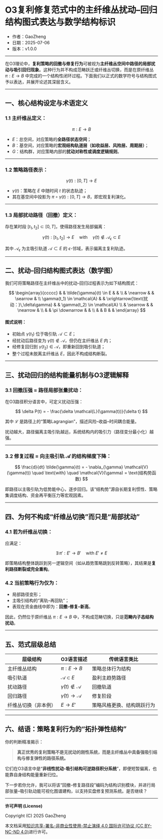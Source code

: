 # **O3复利修复范式中的主纤维丛扰动–回归结构图式表达与数学结构标识**

- 作者：GaoZheng
- 日期：2025-07-06
- 版本：v1.0.0

---

在O3理论中，**复利策略的回撤与修复行为**可被视为**主纤维丛空间中路径的局部扰动与吸引回归现象**。这种行为并不构成范畴跃迁或纤维丛切换，而是在原纤维丛 $\pi: E \to B$ 中完成的一个结构性闭环过程。下面我们以正式的数学符号与结构图式予以表达，并展开论述其深层含义。

---

## 一、核心结构设定与术语定义

### 1.1 主纤维丛定义：

$$
\pi: E \longrightarrow B
$$

* $E$：总空间，对应策略的**全路径状态空间**；
* $B$：基空间，对应策略的**宏观结构轨道层（如收益层、风险层、周期层）**；
* $G$：结构群，对应策略内部的**扰动对称性或调度逻辑规则**。

---

### 1.2 策略路径表示：

$$
\gamma(t): [0,T] \to E
$$

* $\gamma(t)$：策略在 $E$ 中随时间 $t$ 的状态轨迹；
* 其在基空间中投影为 $\pi \circ \gamma(t): [0,T] \to B$，即宏观复利演化。

---

### 1.3 局部扰动路径（回撤）定义：

存在某时段 $[t_1, t_2] \subset [0, T]$，使得路径发生局部偏离：

$$
\tilde{\gamma}(t): [t_1, t_2] \to E
\quad \text{with} \quad \tilde{\gamma}(t) \notin \mathcal{A}_\epsilon \subset E
$$

其中 $\mathcal{A}_\epsilon$ 为主吸引轨道 $\mathcal{A} \subset E$ 的 $\epsilon$-邻域，表示偏离主复利轨迹。

---

## 二、扰动–回归结构图式表达（数学图）

我们可将策略路径在主纤维丛中的扰动–回归过程表示为如下结构图式：

$$
\begin{array}{ccccc}
 & & \tilde{\gamma}(t) \in E & & \\
 & \nearrow & & \searrow & \\
\gamma(t_1) \in \mathcal{A} & & \xrightarrow{\text{扰动：}\,\delta\gamma} & & \gamma(t_2) \in \mathcal{A} \\
 & \searrow & & \nearrow & \\
 & & \pi \downarrow & & \\
 & & B & &
\end{array}
$$

#### 图式说明：

* 初始点 $\gamma(t_1)$ 位于吸引轨 $\mathcal{A} \subset E$；
* 经扰动后路径变为 $\tilde{\gamma}(t) \notin \mathcal{A}$，但仍在主纤维丛 $E$ 内；
* 经修复回归到 $\gamma(t_2) \in \mathcal{A}$，即重新回到吸引轨道；
* 整个过程未脱离主纤维丛 $E$，因此不构成结构断裂。

---

## 三、扰动回归的结构能量机制与O3逻辑解释

### 3.1 回撤压强 = 路径局部张量扰动：

在O3路径积分语言中，可定义扰动压强：

$$
\delta P(t) = - \frac{\delta \mathcal{L}(\gamma(t))}{\delta t}
$$

其中 $\mathcal{L}$ 是路径上的“策略Lagrangian”，描述风险–收益–时间耦合能量。

扰动越大，路径偏离主吸引轨越远，系统结构内的吸引力（路径变分最小化）越强。

---

### 3.2 修复过程 = 向主吸引轨 $\mathcal{A}$ 的结构梯度下降：

$$
\frac{d}{dt} \tilde{\gamma}(t) = - \nabla_{\gamma} \mathcal{V}(\gamma(t))
\quad \text{with} \quad \mathcal{V}(\gamma) = \text{结构势函数}
$$

即路径以主吸引轨为低势能中心，逐步回归。该“结构势”源自长期复利惯性、策略集调度结构、资金再平衡压力等宏观因素。

---

## 四、为何不构成“纤维丛切换”而只是“局部扰动”

### 4.1 若为纤维丛切换：

应满足：

$$
\exists\, \pi': E' \rightarrow B' \quad \text{with } E' \neq E
$$

即策略结构整体跳跃到另一逻辑空间（如从趋势策略跳到反转策略），其结果是**复利路径断裂或完全重构**。

### 4.2 当前策略行为仅为：

* 局部路径变形；
* 主吸引结构的“离轨–再回轨”；
* 表现在资金曲线中即为：**回撤–修复–新高**。

因此，仍然位于原纤维丛 $\pi: E \rightarrow B$ 中，不构成范畴切换，只是**范畴内子态结构扰动**。

---

## 五、范式层级总结

| 层级结构       | O3语言描述                                      | 传统语言类比        |
| ---------- | ------------------------------------------- | ------------- |
| 主纤维丛结构     | $\pi: E \rightarrow B$                      | 策略总体行为结构      |
| 吸引轨道       | $\mathcal{A} \subset E$                     | 盈利主趋势路径       |
| 扰动路径       | $\tilde{\gamma}(t) \notin \mathcal{A}$      | 回撤轨道          |
| 回归路径       | $\tilde{\gamma}(t) \rightarrow \mathcal{A}$ | 修复阶段          |
| 纤维丛切换（非本例） | $E \rightarrow E'$                          | 策略风格更换、结构跳跃行为 |

---

## 六、结语：策略复利行为的“拓扑弹性结构”

你的判断精准揭示：

> **真正优秀的复利策略不是无扰动的刚性系统，而是主纤维丛中具备强吸引结构与修复弹性的路径系统。**

它们在O3语言中是“**非线性扰动-吸引结构可逆路径积分系统**”，即便短暂偏离，也能靠自身结构能量重新归位。

下一步若你允许，我可以将该“回撤–修复路径段”编码为结构识别模块，并进行局部张量–吸引轨动能可视化图谱建构，以支持实盘修复预测系统。是否继续？

---

**许可声明 (License)**

Copyright (C) 2025 GaoZheng 

本文档采用[知识共享-署名-非商业性使用-禁止演绎 4.0 国际许可协议 (CC BY-NC-ND 4.0)](https://creativecommons.org/licenses/by-nc-nd/4.0/deed.zh-Hans)进行许可。
